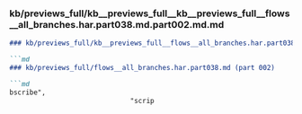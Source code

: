 ### kb/previews_full/kb__previews_full__kb__previews_full__flows__all_branches.har.part038.md.part002.md.md

```md
### kb/previews_full/kb__previews_full__flows__all_branches.har.part038.md.part002.md

```md
### kb/previews_full/flows__all_branches.har.part038.md (part 002)

```md
bscribe",
                              "scrip
```

```

```

```
